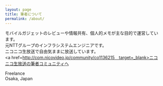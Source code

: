 ```yaml
---
layout: page
title: 筆者について
permalink: /about/
---
```


モバイルガジェットのレビューや情報共有、個人的メモが主な目的で運営しています。 <br>
元NTTグループのインフラシステムエンジニアです。<br>
ニコニコ生放送で自由気ままに放送しています。<br>
<a href=http://com.nicovideo.jp/community/co1136215　target=_blank>ニコニコ生放送の筆者コミュニティへ</a><br>

Freelance<br>
Osaka, Japan
